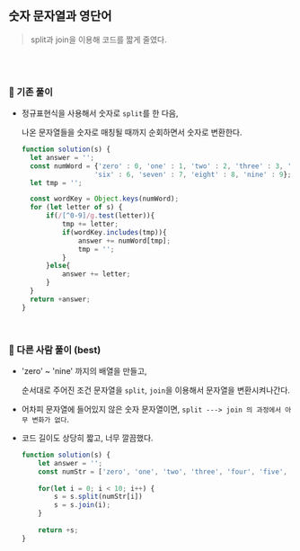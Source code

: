 ## 숫자 문자열과 영단어   
> split과 join을 이용해 코드를 짧게 줄였다.   

<br><br>

### 🪫 기존 풀이     

- 정규표현식을 사용해서 숫자로 `split`를 한 다음,   

  나온 문자열들을 숫자로 매칭될 때까지 순회하면서 숫자로 변환한다.   

  ```javascript
  function solution(s) {
    let answer = '';
    const numWord = {'zero' : 0, 'one' : 1, 'two' : 2, 'three' : 3, 'four' : 4, 'five' : 5,
                    'six' : 6, 'seven' : 7, 'eight' : 8, 'nine' : 9};
    let tmp = '';

    const wordKey = Object.keys(numWord);
    for (let letter of s) {
        if(/[^0-9]/g.test(letter)){
            tmp += letter;
            if(wordKey.includes(tmp)){
                answer += numWord[tmp];
                tmp = '';
            }
        }else{
            answer += letter;
        }
    }
    return +answer;
  }
  ```   

<br>  


### 🔋 다른 사람 풀이 (best)   

- 'zero' ~ 'nine' 까지의 배열을 만들고,   

  순서대로 주어진 조건 문자열을 `split`, `join`을 이용해서 문자열을 변환시켜나간다.   

- 어차피 문자열에 들어있지 않은 숫자 문자열이면, `split ---> join 의 과정에서 아무 변화가 없다`.   

- 코드 길이도 상당히 짧고, 너무 깔끔했다.   

  ```javascript
  function solution(s) {
      let answer = '';
      const numStr = ['zero', 'one', 'two', 'three', 'four', 'five', 'six', 'seven', 'eight', 'nine'];
      
      for(let i = 0; i < 10; i++) {
          s = s.split(numStr[i])
          s = s.join(i);
      }
          
      return +s;
  }
  ```
